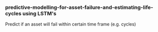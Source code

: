 ### predictive-modelling-for-asset-failure-and-estimating-life-cycles using LSTM's

Predict if an asset will fail within certain time frame (e.g. cycles)

